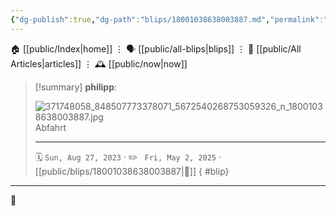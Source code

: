 ```yaml
---
{"dg-publish":true,"dg-path":"blips/18001038638003887.md","permalink":"/blips/18001038638003887/","title":"philipp on instagram @ 2023-08-27"}
---
```



<div class="transclusion internal-embed is-loaded"><div class="markdown-embed">




🏠 [[public/Index\|home]]  ⋮ 🗣️ [[public/all-blips\|blips]] ⋮  📝 [[public/All Articles\|articles]]  ⋮ 🕰️ [[public/now\|now]]


</div></div>


> [!summary] **philipp**:
>
> ![371748058_848507773378071_5672540268753059326_n_18001038638003887.jpg](/img/user/attachments/371748058_848507773378071_5672540268753059326_n_18001038638003887.jpg)
> Abfahrt
> - - -
>
> 🗓️ <code>Sun, Aug 27, 2023</code>  · ✏️ <code> Fri, May 2, 2025</code>  · [[public/blips/18001038638003887\|🔗]]
{ #blip}


- - -

 👾
